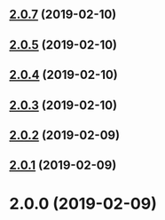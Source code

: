 ## [2.0.7](https://github.com/ggcaponetto/p-killa/compare/v2.0.5...v2.0.7) (2019-02-10)



## [2.0.5](https://github.com/ggcaponetto/p-killa/compare/v2.0.4...v2.0.5) (2019-02-10)



## [2.0.4](https://github.com/ggcaponetto/p-killa/compare/v2.0.3...v2.0.4) (2019-02-10)



## [2.0.3](https://github.com/ggcaponetto/p-killa/compare/v2.0.2...v2.0.3) (2019-02-10)



## [2.0.2](https://github.com/ggcaponetto/p-killa/compare/v2.0.1...v2.0.2) (2019-02-09)



## [2.0.1](https://github.com/ggcaponetto/p-killa/compare/v2.0.0...v2.0.1) (2019-02-09)



# 2.0.0 (2019-02-09)




